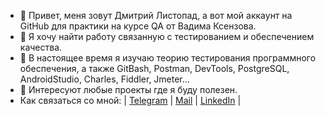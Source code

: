 - 👋 Привет, меня зовут Дмитрий Листопад, а вот мой аккаунт на GitHub для практики на курсе QA от Вадима Ксензова.
- 👀 Я хочу найти работу связанную с тестированием и обеспечением качества. 
- 🌱 В настоящее время я изучаю теорию тестирования программного обеспечения, а также GitBash, Postman, DevTools, PostgreSQL, AndroidStudio, Charles, Fiddler, Jmeter...
- 💞️ Интересуют любые проекты где я буду полезен.
- Как связаться со мной: | [Telegram](https://t.me/DmitryListopad) | [Mail](dzmitry.listapad@gmail.com) | [LinkedIn](https://www.linkedin.com/in/dmitry-listopad-77181321a) |
